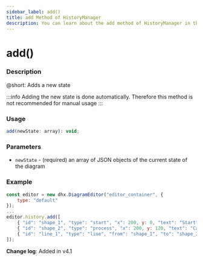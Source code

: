 ```yaml
---
sidebar_label: add()
title: add Method of HistoryManager
description: You can learn about the add method of HistoryManager in the documentation of the DHTMLX JavaScript Diagram library. Browse developer guides and API reference, try out code examples and live demos, and download a free 30-day evaluation version of DHTMLX Diagram.
---
```


# add()

### Description

@short: Adds a new state

:::info
Adding the new state is done automatically. Therefore this method is not recommended for manual usage
:::

### Usage

~~~jsx
add(newState: array): void;
~~~

### Parameters

- `newState` - (required) an array of JSON objects of the current state of the diagram

### Example

~~~jsx {5-9}
const editor = new dhx.DiagramEditor("editor_container", { 
    type: "default"
});
...
editor.history.add([
    { "id": "shape_1", "type": "start", "x": 200, y: 0, "text": "Start" },
    { "id": "shape_2", "type": "process", "x": 200, y: 120, "text": "Call the client" },
    { "id": "line_1", "type": "line", "from": "shape_1", "to": "shape_2" }
]);
~~~

**Change log**: Added in v4.1
